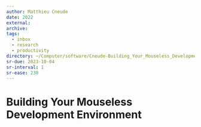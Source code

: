 ```yaml
---
author: Matthieu Cneude
date: 2022
external: 
archive: 
tags:
  - inbox
  - research
  - productivity
directory: ~/Computer/software/Cneude-Building_Your_Mouseless_Development_Environment/
sr-due: 2023-10-04
sr-interval: 1
sr-ease: 230
---
```


# Building Your Mouseless Development Environment



